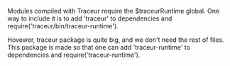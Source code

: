 Modules compiled with Traceur require the $traceurRuntime global.
One way to include it is to add 'traceur' to dependencies and
require('traceur/bin/traceur-runtime').

Hovewer, traceur package is quite big, and we don't need the rest of files.
This package is made so that one can add 'traceur-runtime' to dependencies and
require('traceur-runtime').
